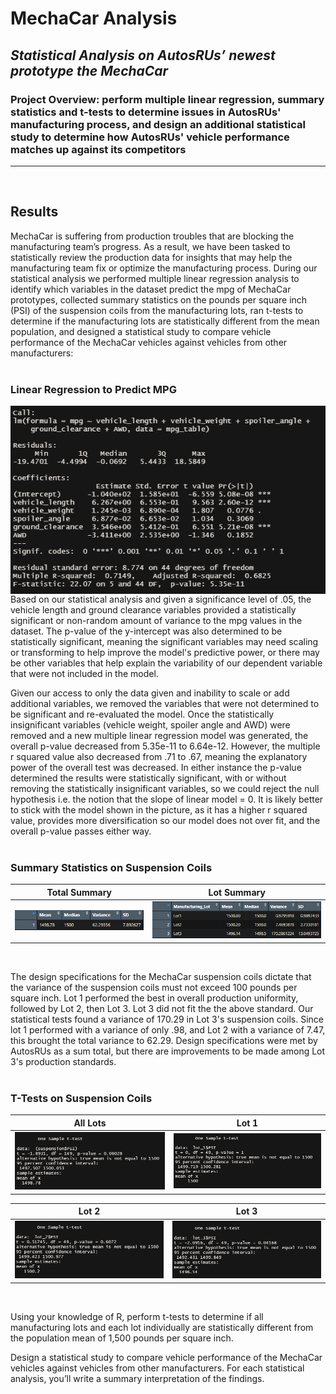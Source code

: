 # MechaCar Analysis
## *Statistical Analysis on AutosRUs’ newest prototype the MechaCar* 
### Project Overview: perform multiple linear regression, summary statistics and t-tests to determine issues in AutosRUs' manufacturing process, and design an additional statistical study to determine how AutosRUs' vehicle performance matches up against its competitors
---
</br>

## Results
MechaCar is suffering from production troubles that are blocking the manufacturing team’s progress. As a result, we have been tasked to statistically review the production data for insights that may help the manufacturing team fix or optimize the manufacturing process.  During our statistical analysis we performed multiple linear regression analysis to identify which variables in the dataset predict the mpg of MechaCar prototypes, collected summary statistics on the pounds per square inch (PSI) of the suspension coils from the manufacturing lots, ran t-tests to determine if the manufacturing lots are statistically different from the mean population, and designed a statistical study to compare vehicle performance of the MechaCar vehicles against vehicles from other manufacturers:
</br>
</br>

### Linear Regression to Predict MPG

<img align="left" src="https://github.com/ajcurtis916/MechaCar_statistical_analysis/blob/main/resources/linear_regression.png" />

Based on our statistical analysis and given a significance level of .05, the vehicle length and ground clearance variables provided a statistically significant or non-random amount of variance to the mpg values in the dataset.  The p-value of the y-intercept was also determined to be statistically significant, meaning the significant variables may need scaling or transforming to help improve the model's predictive power, or there may be other variables that help explain the variability of our dependent variable that were not included in the model.

Given our access to only the data given and inability to scale or add additional variables, we removed the variables that were not determined to be significant and re-evaluated the model.  Once the statistically insignificant variables (vehicle weight, spoiler angle and AWD) were removed and a new multiple linear regression model was generated, the overall p-value decreased from 5.35e-11 to 6.64e-12.  However, the multiple r squared value also decreased from .71 to .67, meaning the explanatory power of the overall test was decreased.  In either instance the p-value determined the results were statistically significant, with or without removing the statistically insignificant variables, so we could reject the null hypothesis i.e. the notion that the slope of linear model = 0.  It is likely better to stick with the model shown in the picture, as it has a higher r squared value, provides more diversification so our model does not over fit, and the overall p-value passes either way.
</br>
</br>

### Summary Statistics on Suspension Coils

Total Summary     |  Lot Summary
:-------------------------:|:-------------------------:
<img src="https://github.com/ajcurtis916/MechaCar_statistical_analysis/blob/main/resources/total_summary.png" width="400" />|<img src="https://github.com/ajcurtis916/MechaCar_statistical_analysis/blob/main/resources/lot_summary.png" width="550"/>
</br>

The design specifications for the MechaCar suspension coils dictate that the variance of the suspension coils must not exceed 100 pounds per square inch.  Lot 1 performed the best in overall production uniformity, followed by Lot 2, then Lot 3.  Lot 3 did not fit the the above standard.  Our statistical tests found a variance of 170.29 in Lot 3's suspension coils.  Since lot 1 performed with a variance of only .98, and Lot 2 with a variance of 7.47, this brought the total variance to 62.29.  Design specifications were met by AutosRUs as a sum total, but there are improvements to be made among Lot 3's production standards. 
</br>
</br>

### T-Tests on Suspension Coils
All Lots  |   Lot 1   
:-------------------------:|:-------------------------:
<img src="https://github.com/ajcurtis916/MechaCar_statistical_analysis/blob/main/resources/xall_lots.png" width="450"/>|<img src="https://github.com/ajcurtis916/MechaCar_statistical_analysis/blob/main/resources/xlot_1.png" width="450"/>

Lot 2 |  Lot 3
:-------------------------:|:-------------------------:
<img src="https://github.com/ajcurtis916/MechaCar_statistical_analysis/blob/main/resources/xlot_2.png" width="450"/>|<img src="https://github.com/ajcurtis916/MechaCar_statistical_analysis/blob/main/resources/xlot_3.png" width="450"/>
</br> 

Using your knowledge of R, perform t-tests to determine if all manufacturing lots and each lot individually are statistically different from the population mean of 1,500 pounds per square inch.

Design a statistical study to compare vehicle performance of the MechaCar vehicles against vehicles from other manufacturers. For each statistical analysis, you’ll write a summary interpretation of the findings.
